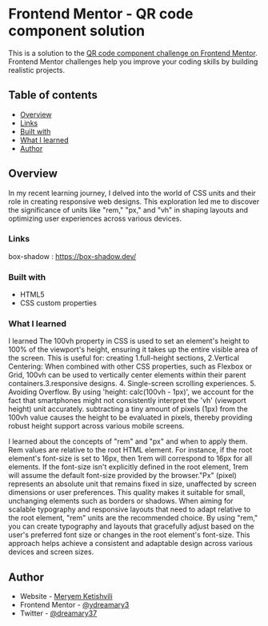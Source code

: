# Frontend Mentor - QR code component solution

This is a solution to the [QR code component challenge on Frontend Mentor](https://www.frontendmentor.io/challenges/qr-code-component-iux_sIO_H). Frontend Mentor challenges help you improve your coding skills by building realistic projects. 

## Table of contents

- [Overview](#Overview)
- [Links](#links)
- [Built with](#built-with)
- [What I learned](#what-i-learned)
- [Author](#author)


## Overview
In my recent learning journey, I delved into the world of CSS units and their role in creating responsive web designs. This exploration led me to discover the significance of units like "rem," "px," and "vh" in shaping layouts and optimizing user experiences across various devices.


### Links
box-shadow : https://box-shadow.dev/

### Built with
- HTML5
- CSS custom properties

### What I learned
I learned The 100vh property in CSS is used to set an element's height to 100% of the viewport's height, ensuring it takes up the entire visible area of the screen. This is useful for: creating 1.full-height sections, 2.Vertical Centering: When combined with other CSS properties, such as Flexbox or Grid, 100vh can be used to vertically center elements within their parent containers.3.responsive designs. 4. Single-screen scrolling experiences. 5. Avoiding Overflow. By using 'height: calc(100vh - 1px)', we account for the fact that smartphones might not consistently interpret the 'vh' (viewport height) unit accurately.  subtracting a tiny amount of pixels (1px) from the 100vh value causes the height to be evaluated in pixels, thereby providing robust height support across various mobile screens.

I learned about the concepts of "rem" and "px" and when to apply them. Rem values are relative to the root HTML element. For instance, if the root element's font-size is set to 16px, then 1rem will correspond to 16px for all elements. If the font-size isn't explicitly defined in the root element, 1rem will assume the default font-size provided by the browser."Px" (pixel) represents an absolute unit that remains fixed in size, unaffected by screen dimensions or user preferences. This quality makes it suitable for small, unchanging elements such as borders or shadows. When aiming for scalable typography and responsive layouts that need to adapt relative to the root element, "rem" units are the recommended choice. By using "rem," you can create typography and layouts that gracefully adjust based on the user's preferred font size or changes in the root element's font-size. This approach helps achieve a consistent and adaptable design across various devices and screen sizes.


## Author

- Website - [Meryem Ketishvili](https://www.twitter.com/dreamary37)
- Frontend Mentor - [@ydreamary3](https://www.frontendmentor.io/profile/dreamary3)
- Twitter - [@dreamary37](https://www.twitter.com/dreamary37)